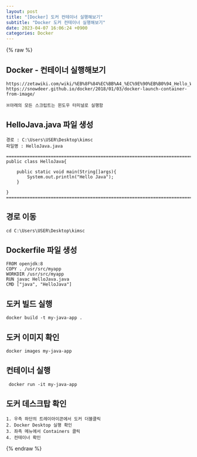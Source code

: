 ```yaml
---  
layout: post  
title: "[Docker] 도커 컨테이너 실행해보기"  
subtitle: "Docker 도커 컨테이너 실행해보기"  
date: 2023-04-07 16:06:24 +0900  
categories: Docker  
---  
```

{% raw %}  
## Docker - 컨테이너 실행해보기  
	https://zetawiki.com/wiki/%EB%8F%84%EC%BB%A4_%EC%9E%90%EB%B0%94_Hello_World  
	https://snowdeer.github.io/docker/2018/01/03/docker-launch-container-from-image/  
  
	※아래의 모든 스크립트는 윈도우 터미널로 실행함  
  
## HelloJava.java 파일 생성  
  
	경로 : C:\Users\USER\Desktop\kimsc  
	파일명 : HelloJava.java  
  
	=================================================================================================================  
	public class HelloJava{  
  
		public static void main(String[]args){  
			System.out.println("Hello Java");  
		}  
  
	}  
	=================================================================================================================  
  
## 경로 이동  
	cd C:\Users\USER\Desktop\kimsc  
  
## Dockerfile 파일 생성  
  
	FROM openjdk:8  
	COPY . /usr/src/myapp  
	WORKDIR /usr/src/myapp  
	RUN javac HelloJava.java  
	CMD ["java", "HelloJava"]  
  
## 도커 빌드 실행  
	docker build -t my-java-app .  
  
## 도커 이미지 확인  
	docker images my-java-app  
  
## 컨테이너 실행  
	 docker run -it my-java-app  
  
## 도커 데스크탑 확인  
	1. 우측 하단의 트레이아이콘에서 도커 더블클릭  
	2. Docker Desktop 실행 확인  
	3. 좌측 메뉴에서 Containers 클릭  
	4. 컨테이너 확인  
  
{% endraw %}